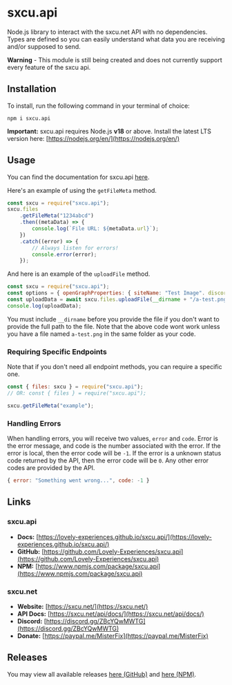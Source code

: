 # sxcu.api

Node.js library to interact with the sxcu.net API with no dependencies. Types are defined so you can easily understand what data you are receiving and/or supposed to send.

**Warning** - This module is still being created and does not currently support every feature of the sxcu api.

## Installation

To install, run the following command in your terminal of choice:

```console
npm i sxcu.api
```

**Important:** sxcu.api requires Node.js **v18** or above. Install the latest LTS version here: [https://nodejs.org/en/](https://nodejs.org/en/)

## Usage

You can find the documentation for sxcu.api [here](https://lovely-experiences.github.io/sxcu.api/).

Here's an example of using the `getFileMeta` method.

```js
const sxcu = require("sxcu.api");
sxcu.files
    .getFileMeta("1234abcd")
    .then((metaData) => {
        console.log(`File URL: ${metaData.url}`);
    })
    .catch((error) => {
        // Always listen for errors!
        console.error(error);
    });
```

And here is an example of the `uploadFile` method.

```js
const sxcu = require("sxcu.api");
const options = { openGraphProperties: { siteName: "Test Image". discordHideUrl: false } };
const uploadData = await sxcu.files.uploadFile(__dirname + "/a-test.png", options).catch(function (e) { console.log(e); });
console.log(uploadData);
```

You must include `__dirname` before you provide the file if you don't want to provide the full path to the file. Note that the above code wont work unless you have a file named `a-test.png` in the same folder as your code.

### Requiring Specific Endpoints

Note that if you don't need all endpoint methods, you can require a specific one.

```js
const { files: sxcu } = require("sxcu.api");
// OR: const { files } = require("sxcu.api");

sxcu.getFileMeta("example");
```

### Handling Errors

When handling errors, you will receive two values, `error` and `code`. Error is the error message, and code is the number associated with the error. If the error is local, then the error code will be `-1`. If the error is a unknown status code returned by the API, then the error code will be `0`. Any other error codes are provided by the API.

```js
{ error: "Something went wrong...", code: -1 }
```

## Links

### sxcu.api

-   **Docs:** [https://lovely-experiences.github.io/sxcu.api/](https://lovely-experiences.github.io/sxcu.api/)
-   **GitHub:** [https://github.com/Lovely-Experiences/sxcu.api](https://github.com/Lovely-Experiences/sxcu.api)
-   **NPM:** [https://www.npmjs.com/package/sxcu.api](https://www.npmjs.com/package/sxcu.api)

### sxcu.net

-   **Website:** [https://sxcu.net/](https://sxcu.net/)
-   **API Docs:** [https://sxcu.net/api/docs/](https://sxcu.net/api/docs/)
-   **Discord:** [https://discord.gg/ZBcYQwMWTG](https://discord.gg/ZBcYQwMWTG)
-   **Donate:** [https://paypal.me/MisterFix](https://paypal.me/MisterFix)

## Releases

You may view all available releases [here (GitHub)](https://github.com/Lovely-Experiences/sxcu.api/releases) and [here (NPM)](https://www.npmjs.com/package/sxcu.api?activeTab=versions).
